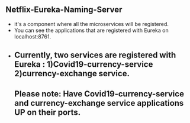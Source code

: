 Netflix-Eureka-Naming-Server
------------

- it's a component where all the microservices will be registered.
- You can see the applications that are registered with Eureka on localhost:8761.
- Currently, two services are registered with Eureka : 1)Covid19-currency-service
                                                       2)currency-exchange service.
  -------------------------------------------------------------------------------------------------------                                                     
  Please note: Have Covid19-currency-service and currency-exchange service applications UP on their ports.
  -------------------------------------------------------------------------------------------------------
  
  
  
